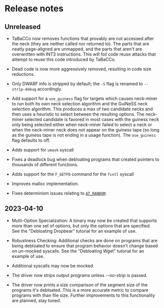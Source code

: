 # Release notes

## Unreleased

- TaBaCCo now removes functions that provably are not accessed after the neck (they are neither called nor returned to).
  The parts that are neatly page-aligned are unmapped, and the parts that aren't are overwritten with INT3 instructions.
  This will foil code reuse attacks that attempt to reuse this code introduced by TaBaCCo.

- Dead code is now more aggressively removed, resulting in code size reductions.

- Only DWARF info is stripped by default; the `-S` flag is renamed to `--strip-debug` accordingly.

- Add support for a `use_guiness` flag for targets which causes neck-miner to run both its own neck selection algorithm
  and the GuiNeSS neck selection algorithm. This produces a max of two candidate necks and then uses a heuristic to
  select between the resulting options. The neck-miner selected candidate is favored in most cases with the guiness neck
  only being selected either when neck-miner failed to select a neck or when the neck-miner neck does not appear on the
  guiness tape (so long as the guiness tape is not ending in a usage function). The `use_guiness` flag defaults to off.
- Adds support for `umask` syscall

- Fixes a deadlock bug when debloating programs that created pointers to thousands of different functions.

- Adds support for the `F_GETFD` command for the `fcntl` syscall

- Improves malloc implementation.
- Fixes determinism issues relating to [`AT_RANDOM`](https://man.archlinux.org/man/core/man-pages/getauxval.3.en#AT_RANDOM).

## 2023-04-10

- Multi-Option Specialization: A binary may now be created that supports more than one set of options, but only the options that are specified.
  See the "Debloating Dropbear" tutorial for an example of use.

- Robustness Checking: Additional checks are done on programs that are being debloated to ensure that program behavior doesn't change based on un-mocked syscalls.
  See the "Debloating Wget" tutorial for an example of use.

- Additional syscalls may now be mocked.

- The driver now strips output programs unless --no-strip is passed.

- The driver now prints a size comparison of the segment size of the programs it's debloated.
  This is a more accurate metric to compare programs with than file size.
  Further improvements to this functionality are planned, stay tuned.
